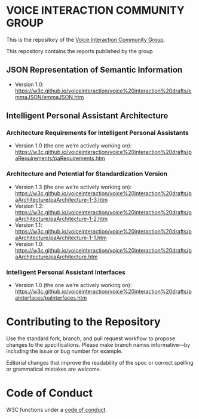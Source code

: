 
# VOICE INTERACTION COMMUNITY GROUP

This is the repository of the [Voice Interaction Community Group](https://www.w3.org/community/voiceinteraction/).

This repository contains the reports published by the group

## JSON Representation of Semantic Information

- Version 1.0: <https://w3c.github.io/voiceinteraction/voice%20interaction%20drafts/emmaJSON/emmaJSON.htm>

## Intelligent Personal Assistant Architecture

### Architecture Requirements for Intelligent Personal Assistants

- Version 1.0 (the one we’re actively working on): <https://w3c.github.io/voiceinteraction/voice%20interaction%20drafts/paRequirements/paRequirements.htm>

### Architecture and Potential for Standardization Version

- Version 1.3 (the one we’re actively working on): <https://w3c.github.io/voiceinteraction/voice%20interaction%20drafts/paArchitecture/paArchitecture-1-3.htm>
- Version 1.2: <https://w3c.github.io/voiceinteraction/voice%20interaction%20drafts/paArchitecture/paArchitecture-1-2.htm>
- Version 1.1: <https://w3c.github.io/voiceinteraction/voice%20interaction%20drafts/paArchitecture/paArchitecture-1-1.htm>
- Version 1.0: <https://w3c.github.io/voiceinteraction/voice%20interaction%20drafts/paArchitecture/paArchitecture.htm>

### Intelligent Personal Assistant Interfaces

- Version 1.0 (the one we’re actively working on): <https://w3c.github.io/voiceinteraction/voice%20interaction%20drafts/paInterfaces/paInterfaces.htm>

# Contributing to the Repository

Use the standard fork, branch, and pull request workflow to propose changes to the specifications. Please make branch names informative—by including the issue or bug number for example.

Editorial changes that improve the readability of the spec or correct spelling or grammatical mistakes are welcome.


# Code of Conduct

W3C functions under a [code of conduct](https://www.w3.org/Consortium/cepc/).
